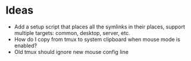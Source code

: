 # Ideas

- Add a setup script that places all the symlinks in their places,
  support multiple targets: common, desktop, server, etc.
- How do I copy from tmux to system clipboard when mouse mode is enabled?
- Old tmux should ignore new mouse config line
